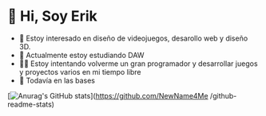 # 👋 Hi, Soy Erik
- 👀 Estoy interesado en diseño de videojuegos, desarollo web y diseño 3D.
- 🌱 Actualmente estoy estudiando DAW
- 👨‍💻 Estoy intentando volverme un gran programador y desarrollar juegos y proyectos varios en mi tiempo libre
- 🥑 Todavía en las bases

[![Anurag's GitHub stats](https://github-readme-stats.vercel.app/api?username=NewName4Me )](https://github.com/NewName4Me /github-readme-stats)
